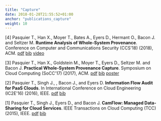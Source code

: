 ```yaml
---
title: "Capture"
date: 2018-01-28T21:55:52+01:00
anchor: "publications_capture"
weight: 10
---
```

[4] Pasquier T., Han X., Moyer T., Bates A.,  Eyers D., Hermant O., Bacon J. and  Seltzer M. <strong>Runtime Analysis of Whole-System Provenance</strong>. Conference on Computer and Communications Security (CCS'18) (2018), ACM. [pdf](./publications/ccs-2018.pdf) [bib](./citations/ccs-2018.bib) [video](http://tfjmp.org/talk/2018-css/)

[3] Pasquier T., Han X., Goldstein M., Moyer T., Eyers D., Seltzer M. and Bacon J. <strong>Practical Whole-System Provenance Capture</strong>. Symposium on Cloud Computing (SoCC'17) (2017), ACM. [pdf](./publications/socc-2017.pdf) [bib](./citations/socc-2017.bib) [poster](./posters/socc-2017.pdf)

[2] Pasquier T., Singh J., , Bacon J., and Eyers D. <strong>Information Flow Audit for PaaS Clouds</strong>. In International Conference on Cloud Engineering (IC2E'16) (2016), IEEE. [pdf](./publications/ic2e-2016.pdf) [bib](./citations/ic2e-2016.bib)

[1] Pasquier T., Singh J., Eyers D., and Bacon J. <strong>CamFlow: Managed Data-Sharing for Cloud Services</strong>. IEEE Transactions on Cloud Computing (TCC) (2015), IEEE. [pdf](./publications/tcc-2015.pdf) [bib](./citations/tcc-2015.bib)
